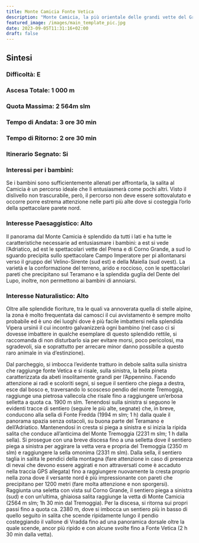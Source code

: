 ```yaml
---
title: Monte Camicia Fonte Vetica
description: "Monte Camicia, la più orientale delle grandi vette del Gran sasso, è una montagna splendida che regala sempre grandi emozioni a chi decide di visitarla. I motivi di interesse sono molteplici: da quelli floro-faunistici (è qui che si trovano le stelle alpine e la rara Vipera ursinii) a quelli paesaggistici caratterizzati dalla forte dicotomia dei versanti settentrionale e meridionale della montagna: ripido e pietroso il secondo e assolutamente verticale il primo con le sue incredibili pareti alte oltre 1000 m e larghe circa 2 km, le più impressionanti dell’intero Appennino."
featured_image: /images/main_template_pic.jpg
date: 2023-09-05T11:31:16+02:00
draft: false
---
```



## Sintesi
### Difficoltà: E
### Ascesa Totale: 1 000 m
### Quota Massima: 2 564m slm
### Tempo di Andata: 3 ore 30 min
### Tempo di Ritorno: 2 ore 30 min
### Itinerario Segnato: Si
### Interessi per i bambini:
 Se i bambini sono sufficientemente allenati per affrontarla, la salita al Camicia è un percorso ideale che li entusiasmerà come pochi altri. Visto il dislivello non trascurabile, però, il percorso non deve essere sottovalutato e occorre porre estrema attenzione nelle parti più alte dove si costeggia l’orlo della spettacolare parete nord.
### Interesse Paesaggistico: Alto
Il panorama dal Monte Camicia è splendido da tutti i lati e ha tutte le caratteristiche necessarie ad entusiasmare i bambini: a est si vede l’Adriatico, ad est le spettacolari vette del Prena e di Corno Grande, a sud lo sguardo precipita sullo spettacolare Campo Imperatore per pi allontanarsi verso il gruppo del Velino-Sirente (sud est) e della Maiella (sud ovest).
La varietà e la conformazione del terreno, arido e roccioso, con le spettacolari pareti che precipitano sul Teramano e la splendida guglia del Dente del Lupo, inoltre, non permettono ai bambini di annoiarsi.

### Interesse Naturalistico: Alto
Oltre alle splendide fioriture, tra le quali va annoverata quella di stelle alpine, la zona è molto frequentata dai camosci il cui avvistamento è sempre molto probabile ed è uno dei luoghi dove è più facile imbattersi nella splendida Vipera ursinii il cui incontro galvanizzerà ogni bambino (nel caso ci si dovesse imbattere in qualche esemplare di questo splendido rettile, si raccomanda di non disturbarlo sia per evitare morsi, poco pericolosi, ma sgradevoli, sia e soprattutto per arrecare minor danno possibile a questo raro animale in via d’estinzione).

Dal parcheggio, si imbocca l’evidente tratturo in debole salita sulla sinistra che raggiunge fonte Vetica e si risale, sulla sinistra, la bella pineta caratterizzata da abeti insolitamente grandi per l’Appennino. Facendo attenzione ai radi e scoloriti segni, si segue il sentiero che piega a destra, esce dal bosco e, traversando lo scosceso pendio del monte Tremoggia, raggiunge una pietrosa vallecola che risale fino a raggiungere un’erbosa selletta a quota ca. 1900 m slm.
Tenendosi sulla sinistra si seguono le evidenti tracce di sentiero (seguire le più alte, segnate) che, in breve, conducono alla sella di Fonte Fredda (1994 m slm; 1 h) dalla quale il panorama spazia senza ostacoli, su buona parte del Teramano e dell’Adriatico.
Mantenendosi in cresta si piega a sinistra e si inizia la ripida salita che conduce all’anticima del Monte Tremoggia (2231 m slm; 1 h dalla sella).
Si prosegue con una breve discesa fino a una selletta dove il sentiero piega a sinistra per aggirare la vetta vera e propria del Tremoggia (2350 m slm) e raggiungere la sella omonima (2331 m slm).
Dalla sella, il sentiero taglia in salita le pendici della montagna (fare attenzione in caso di presenza di nevai che devono essere aggirati e non attraversati come è accaduto nella traccia GPS allegata) fino a raggiungere nuovamente la cresta proprio nella zona dove il versante nord è più impressionante con pareti che precipitano per 1200 metri (fare molta attenzione e non sporgersi). Raggiunta una seletta con vista sul Corno Grande, il sentiero piega a sinistra (sud) e con un’ultima, ghiaiosa salita raggiunge la vetta di Monte Camicia (2564 m slm; 1h 30 min dal Tremoggia).
Per la discesa, si ritorna sui propri passi fino a quota ca. 2380 m, dove si imbocca un sentiero più in basso di quello seguito in salita che scende ripidamente lungo il pendio costeggiando il vallone di Vradda fino ad una panoramica dorsale oltre la quale scende, ancor più ripido e con alcune svolte fino a Fonte Vetica (2 h 30 min dalla vetta).



